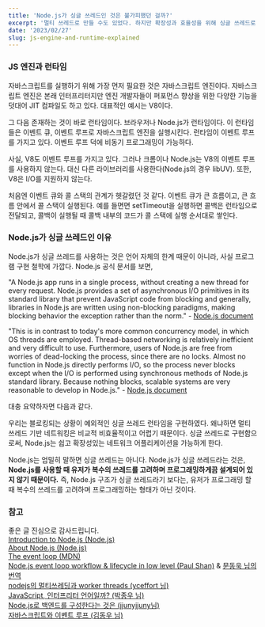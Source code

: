 ```yaml
---
title: 'Node.js가 싱글 쓰레드인 것은 불가피했던 걸까?'
excerpt: '멀티 쓰레드로 만들 수도 있었다. 하지만 확장성과 효율성을 위해 싱글 쓰레드로 만들었다.'
date: '2023/02/27'
slug: js-engine-and-runtime-explained
---
```


### JS 엔진과 런타임

자바스크립트를 실행하기 위해 가장 먼저 필요한 것은 자바스크립트 엔진이다. 자바스크립트 엔진은 본래 인터프리터지만 엔진 개발자들이 퍼포먼스 향상을 위한 다양한 기능을 덧대어 JIT 컴파일도 하고 있다. 대표적인 예시는 V8이다.

그 다음 존재하는 것이 바로 런타임이다. 브라우저나 Node.js가 런타임이다. 이 런타임들은 이벤트 큐, 이벤트 루프로 자바스크립트 엔진을 실행시킨다. 런타임이 이벤트 루프를 가지고 있다. 이벤트 루프 덕에 비동기 프로그래밍이 가능하다.

사실, V8도 이벤트 루프를 가지고 있다. 그러나 크롬이나 Node.js는 V8의 이벤트 루프를 사용하지 않는다. 대신 다른 라이브러리를 사용한다(Node.js의 경우 libUV). 또한, V8은 I/O를 지원하지 않는다.

처음엔 이벤트 큐와 콜 스택의 관계가 헷갈렸던 것 같다. 이벤트 큐가 큰 흐름이고, 큰 흐름 안에서 콜 스택이 실행된다. 예를 들면면 setTimeout을 실행하면 콜백은 런타임으로 전달되고, 콜백이 실행될 때 콜백 내부의 코드가 콜 스택에 실행 순서대로 쌓인다.

### Node.js가 싱글 쓰레드인 이유

Node.js가 싱글 쓰레드를 사용하는 것은 언어 자체의 한계 때문이 아니라, 사실 프로그램 구현 철학에 가깝다. Node.js 공식 문서를 보면,

"A Node.js app runs in a single process, without creating a new thread for every request. Node.js provides a set of asynchronous I/O primitives in its standard library that prevent JavaScript code from blocking and generally, libraries in Node.js are written using non-blocking paradigms, making blocking behavior the exception rather than the norm." - [Node.js document](https://nodejs.dev/en/learn/introduction-to-nodejs/)

"This is in contrast to today's more common concurrency model, in which OS threads are employed. Thread-based networking is relatively inefficient and very difficult to use. Furthermore, users of Node.js are free from worries of dead-locking the process, since there are no locks. Almost no function in Node.js directly performs I/O, so the process never blocks except when the I/O is performed using synchronous methods of Node.js standard library. Because nothing blocks, scalable systems are very reasonable to develop in Node.js." - [Node.js document](https://nodejs.org/en/about/)

대충 요약하자면 다음과 같다.

우리는 블로킹되는 상황이 예외적인 싱글 쓰레드 런타임을 구현하였다. 왜냐하면 멀티 쓰레드 기반 네트워킹은 비교적 비효율적이고 어렵기 때문이다. 싱글 쓰레드로 구현함으로써, Node.js는 쉽고 확장성있는 네트워크 어플리케이션을 가능하게 한다.

Node.js는 엄밀히 말하면 싱글 쓰레드는 아니다. Node.js가 싱글 쓰레드라는 것은, **Node.js를 사용할 때 유저가 복수의 쓰레드를 고려하며 프로그래밍하게끔 설계되어 있지 않기 때문이다.** 즉, Node.js 구조가 싱글 쓰레드라기 보다는, 유저가 프로그래밍 할 때 복수의 쓰레드를 고려하며 프로그래밍하는 형태가 아닌 것이다.

### 참고

좋은 글 진심으로 감사드립니다.  
[Introduction to Node.js (Node.js)](https://nodejs.dev/en/learn/introduction-to-nodejs/)  
[About Node.js (Node.js)](https://nodejs.org/en/about/)  
[The event loop (MDN)](https://developer.mozilla.org/en-US/docs/Web/JavaScript/EventLoop)  
[Node.js event loop workflow & lifecycle in low level (Paul Shan)](https://www.voidcanvas.com/nodejs-event-loop/) & [문동욱 님의 번역](https://evan-moon.github.io/2019/08/01/nodejs-event-loop-workflow/#%EC%9D%B4%EB%B2%A4%ED%8A%B8-%EB%A3%A8%ED%94%84%EB%8A%94-%EC%9E%90%EB%B0%94%EC%8A%A4%ED%81%AC%EB%A6%BD%ED%8A%B8-%EC%97%94%EC%A7%84-%EB%82%B4%EB%B6%80%EC%97%90-%EC%9E%88%EB%8B%A4)  
[nodejs의 멀티쓰레딩과 worker threads (yceffort 님)](https://yceffort.kr/2021/04/nodejs-multithreading-worker-threads)  
[JavaScript, 인터프리터 언어일까? (박종우 님)](https://www.oowgnoj.dev/review/advanced-js-1)  
[Node.js로 백엔드를 구성한다는 것은 (jjunyjjuny님)](https://velog.io/@jjunyjjuny/%EB%B0%B1%EC%97%94%EB%93%9C%EB%8A%94-%EC%B2%98%EC%9D%8C%EC%9D%B4%EB%9D%BC..-2.-Node.js%EB%A1%9C-%EB%B0%B1%EC%97%94%EB%93%9C%EB%A5%BC-%EA%B5%AC%EC%84%B1%ED%95%9C%EB%8B%A4%EB%8A%94-%EA%B2%83%EC%9D%80)  
[자바스크립트와 이벤트 루프 (김동우 님)](https://meetup.nhncloud.com/posts/89)
